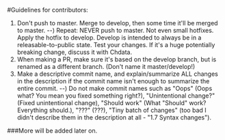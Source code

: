#Guidelines for contributors:  
1) Don't push to master. Merge to develop, then some time it'll be merged to master.
--) Repeat: NEVER push to master. Not even small hotfixes. Apply the hotfix to develop. Develop is intended to always be in a releasable-to-public state. Test your changes. If it's a huge potentially breaking change, discuss it with Chdata.
2) When making a PR, make sure it's based on the develop branch, but is renamed as a different branch. (Don't name it master/develop!)
3) Make a descriptive commit name, and explain/summarize ALL changes in the description if the commit name isn't enough to summarize the entire commit.
--) Do not make commit names such as "Oops" (Oops what? You mean you fixed something right?), "Unintentional change?" (Fixed unintentional change), "Should work" (What "Should" work? Everything should.), "???" (???), "Tiny batch of changes" (too bad I didn't describe them in the description at all - "1.7 Syntax changes").

###More will be added later on.
